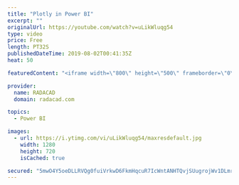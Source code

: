 ```yaml
---
title: "Plotly in Power BI"
excerpt: ""
originalUrl: https://youtube.com/watch?v=uLikWluqg54
type: video
price: Free
length: PT32S
publishedDateTime: 2019-08-02T00:41:35Z
heat: 50

featuredContent: "<iframe width=\"800\" height=\"500\" frameborder=\"0\" src=\"https://www.youtube.com/embed/uLikWluqg54\" allow=\"accelerometer; autoplay; encrypted-media; gyroscope; picture-in-picture\" allowfullscreen></iframe>"

provider:
  name: RADACAD
  domain: radacad.com

topics:
  - Power BI

images:
  - url: https://i.ytimg.com/vi/uLikWluqg54/maxresdefault.jpg
    width: 1280
    height: 720
    isCached: true

secured: "5mwO4Y5oeDLLRVQg0fuiVrkwD6FkmHqcuR7IcWntANHTQvjSUugrojWv1DLmrdXEcFJTry0h/E+DJTwfrdHHUDwEg0mSYZ0LSDwvNFvwb20F3X1u9kj8jpvr1KNvS0z2KKZ7IabpYwm6elNn5sFSUff+xdGEFnFoSfLpI7SwB3Oltjrs5o3imuQjNSHDKJDQpqMjs1cwiP5momex48w4ki5qpvQOjJl+YXZPYB28Ekn2VfpZt1tZ8R8RBgSXWU8KA4/xMapA1mhhBpzfECOT6FYZwI0/xMjeiZpU3BB8FO7wF7bzIaRphMWFifliW/v4iNuapZZBnv7kp3IegJTaZgIx/ZFJKfl5TuYMKXWwMpFJ5qlECP6HiytbaaAFjxK9sBIxOEy8Vu1i8Iyg0G4XL9RFcYumZwGh7BlmI/DI0Wc=;n+rUa6SKgF+XaP8ZyThBPA=="
---
```


